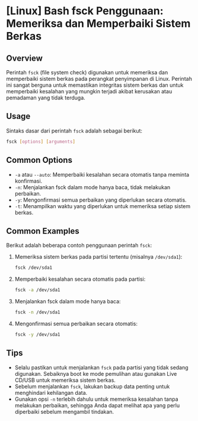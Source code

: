 # [Linux] Bash fsck Penggunaan: Memeriksa dan Memperbaiki Sistem Berkas

## Overview
Perintah `fsck` (file system check) digunakan untuk memeriksa dan memperbaiki sistem berkas pada perangkat penyimpanan di Linux. Perintah ini sangat berguna untuk memastikan integritas sistem berkas dan untuk memperbaiki kesalahan yang mungkin terjadi akibat kerusakan atau pemadaman yang tidak terduga.

## Usage
Sintaks dasar dari perintah `fsck` adalah sebagai berikut:

```bash
fsck [options] [arguments]
```

## Common Options
- `-a` atau `--auto`: Memperbaiki kesalahan secara otomatis tanpa meminta konfirmasi.
- `-n`: Menjalankan fsck dalam mode hanya baca, tidak melakukan perbaikan.
- `-y`: Mengonfirmasi semua perbaikan yang diperlukan secara otomatis.
- `-t`: Menampilkan waktu yang diperlukan untuk memeriksa setiap sistem berkas.

## Common Examples
Berikut adalah beberapa contoh penggunaan perintah `fsck`:

1. Memeriksa sistem berkas pada partisi tertentu (misalnya `/dev/sda1`):

   ```bash
   fsck /dev/sda1
   ```

2. Memperbaiki kesalahan secara otomatis pada partisi:

   ```bash
   fsck -a /dev/sda1
   ```

3. Menjalankan fsck dalam mode hanya baca:

   ```bash
   fsck -n /dev/sda1
   ```

4. Mengonfirmasi semua perbaikan secara otomatis:

   ```bash
   fsck -y /dev/sda1
   ```

## Tips
- Selalu pastikan untuk menjalankan `fsck` pada partisi yang tidak sedang digunakan. Sebaiknya boot ke mode pemulihan atau gunakan Live CD/USB untuk memeriksa sistem berkas.
- Sebelum menjalankan `fsck`, lakukan backup data penting untuk menghindari kehilangan data.
- Gunakan opsi `-n` terlebih dahulu untuk memeriksa kesalahan tanpa melakukan perbaikan, sehingga Anda dapat melihat apa yang perlu diperbaiki sebelum mengambil tindakan.